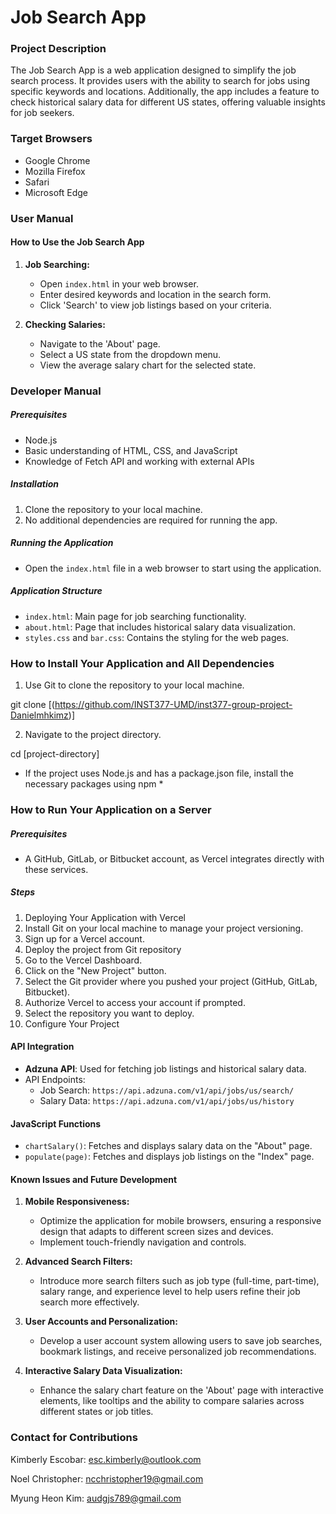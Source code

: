 # Job Search App

### Project Description

The Job Search App is a web application designed to simplify the job search process. It provides users with the ability to search for jobs using specific keywords and locations. Additionally, the app includes a feature to check historical salary data for different US states, offering valuable insights for job seekers.

### Target Browsers

- Google Chrome
- Mozilla Firefox
- Safari
- Microsoft Edge

### User Manual

#### How to Use the Job Search App

1. **Job Searching:**
   - Open `index.html` in your web browser.
   - Enter desired keywords and location in the search form.
   - Click 'Search' to view job listings based on your criteria.

2. **Checking Salaries:**
   - Navigate to the 'About' page.
   - Select a US state from the dropdown menu.
   - View the average salary chart for the selected state.

### Developer Manual

##### Prerequisites

- Node.js
- Basic understanding of HTML, CSS, and JavaScript
- Knowledge of Fetch API and working with external APIs

##### Installation

1. Clone the repository to your local machine.
2. No additional dependencies are required for running the app.

##### Running the Application

- Open the `index.html` file in a web browser to start using the application.

##### Application Structure

- `index.html`: Main page for job searching functionality.
- `about.html`: Page that includes historical salary data visualization.
- `styles.css` and `bar.css`: Contains the styling for the web pages.

### How to Install Your Application and All Dependencies

1. Use Git to clone the repository to your local machine.

git clone [(https://github.com/INST377-UMD/inst377-group-project-Danielmhkimz)]


2. Navigate to the project directory.

cd [project-directory]

* If the project uses Node.js and has a package.json file, install the necessary packages using npm *

### How to Run Your Application on a Server

##### Prerequisites
- A GitHub, GitLab, or Bitbucket account, as Vercel integrates directly with these services.

##### Steps

1. Deploying Your Application with Vercel
2. Install Git on your local machine to manage your project versioning.
3. Sign up for a Vercel account.
4. Deploy the project from Git repository
6. Go to the Vercel Dashboard.
7. Click on the "New Project" button.
8. Select the Git provider where you pushed your project (GitHub, GitLab, Bitbucket).
9. Authorize Vercel to access your account if prompted.
10. Select the repository you want to deploy.
11. Configure Your Project

#### API Integration

- **Adzuna API**: Used for fetching job listings and historical salary data.
- API Endpoints:
  - Job Search: `https://api.adzuna.com/v1/api/jobs/us/search/`
  - Salary Data: `https://api.adzuna.com/v1/api/jobs/us/history`

#### JavaScript Functions

- `chartSalary()`: Fetches and displays salary data on the "About" page.
- `populate(page)`: Fetches and displays job listings on the "Index" page.

#### Known Issues and Future Development

1. **Mobile Responsiveness:**
   - Optimize the application for mobile browsers, ensuring a responsive design that adapts to different screen sizes and devices.
   - Implement touch-friendly navigation and controls.

2. **Advanced Search Filters:**
   - Introduce more search filters such as job type (full-time, part-time), salary range, and experience level to help users refine their job search more effectively.

3. **User Accounts and Personalization:**
   - Develop a user account system allowing users to save job searches, bookmark listings, and receive personalized job recommendations.

4. **Interactive Salary Data Visualization:**
   - Enhance the salary chart feature on the 'About' page with interactive elements, like tooltips and the ability to compare salaries across different states or job titles.

### Contact for Contributions

Kimberly Escobar: esc.kimberly@outlook.com

Noel Christopher: ncchristopher19@gmail.com

Myung Heon Kim: audgjs789@gmail.com

